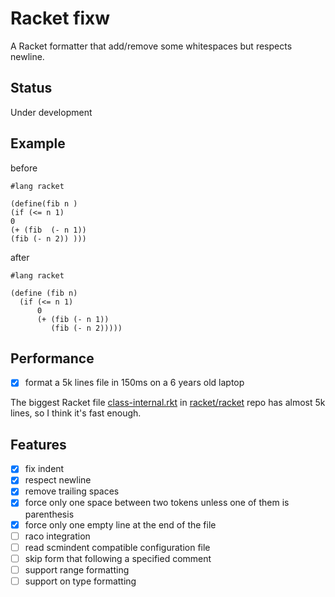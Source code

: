 # Racket fixw

A Racket formatter that add/remove some whitespaces but respects newline.

## Status

Under development

## Example

before

```racket
#lang racket

(define(fib n )
(if (<= n 1)
0
(+ (fib  (- n 1))
(fib (- n 2)) )))
```

after

```racket
#lang racket

(define (fib n)
  (if (<= n 1)
      0
      (+ (fib (- n 1))
         (fib (- n 2)))))

```

## Performance

* [x] format a 5k lines file in 150ms on a 6 years old laptop

The biggest Racket file [class-internal.rkt](https://github.com/racket/racket/blob/9b202f565d85cebdf8b5bb91d013eb0ecf06cba6/racket/collects/racket/private/class-internal.rkt) in [racket/racket]() repo has almost 5k lines, so I think it's fast enough.

## Features

* [x] fix indent
* [x] respect newline
* [x] remove trailing spaces
* [x] force only one space between two tokens unless one of them is parenthesis
* [x] force only one empty line at the end of the file
* [ ] raco integration
* [ ] read scmindent compatible configuration file
* [ ] skip form that following a specified comment
* [ ] support range formatting
* [ ] support on type formatting
